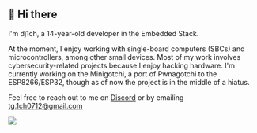 <h2>👋 Hi there</h2>

<!--
<h3>14 y/o Embedded Stack Developer</h3>
-->

I'm dj1ch, a 14-year-old developer in the Embedded Stack. 

At the moment, I enjoy working with single-board computers (SBCs) and microcontrollers, among other small devices. Most of my work involves cybersecurity-related projects because I enjoy hacking hardware. I'm currently working on the Minigotchi, a port of Pwnagotchi to the ESP8266/ESP32, though as of now the project is in the middle of a hiatus. 

Feel free to reach out to me on [Discord](https://discord.com/users/871252436038320209) or by emailing tg.1ch0712@gmail.com

![](https://komarev.com/ghpvc/?username=dj1ch)
